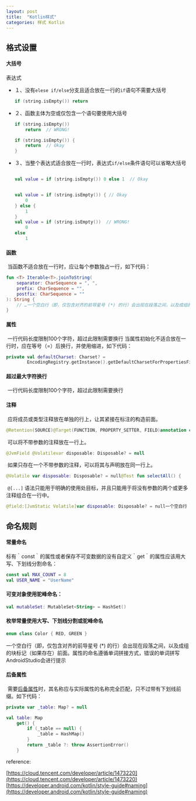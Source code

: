 ```yaml
---
layout: post
title:  "Kotlin样式"
categories: 样式 Kotlin
---
```

## 格式设置

#### 大括号

表达式

* １、没有`elese if/else`分支且适合放在一行的`if`语句不需要大括号

  ```kotlin
  if (string.isEmpty()) return
  ```

* ２、函数主体为空或仅包含一个语句要使用大括号

  ```kotlin
  if (string.isEmpty())
      return  // WRONG!
  
  if (string.isEmpty()) {
      return  // Okay
  }
  ```

* ３、当整个表达式适合放在一行时，表达式`if/else`条件语句可以省略大括号

  ```KOTLIN
  
  val value = if (string.isEmpty()) 0 else 1  // Okay
  
  
  val value = if (string.isEmpty()) { // Okay
      0
  } else {
      1
  }
  val value = if (string.isEmpty())  // WRONG!
      0
  else
      1
  ```

#### 函数

​	当函数不适合放在一行时，应让每个参数独占一行，如下代码：

```kotlin
fun <T> Iterable<T>.joinToString(
    separator: CharSequence = ", ",
    prefix: CharSequence = "",
    postfix: CharSequence = ""
): String {
    // …一个空白行（即，仅包含对齐的前导星号 (*) 的行）会出现在段落之间，以及成组的块标记（如果存在）前面。
}
```

#### 属性

​	一行代码长度限制100个字符，超过此限制需要换行	当属性初始化不适合放在一行时，应在等号（=）后换行，并使用缩进，如下代码：

```kotlin
private val defaultCharset: Charset? =
        EncodingRegistry.getInstance().getDefaultCharsetForPropertiesFiles(file)
```

#### 超过最大字符换行

​	一行代码长度限制100个字符，超过此限制需要换行

#### 注释

​	应将成员或类型注释放在单独的行上，让其紧接在标注的构造前面。

```kotlin
@Retention(SOURCE)@Target(FUNCTION, PROPERTY_SETTER, FIELD)annotation class Global
```

​	可以将不带参数的注释放在一行上。

```kotlin
@JvmField @Volatilevar disposable: Disposable? = null
```

​	如果只存在一个不带参数的注释，可以将其与声明放在同一行上。

```kotlin
@Volatile var disposable: Disposable? = null@Test fun selectAll() {    // …}
```

​	`@[...]` 语法只能用于明确的使用处目标，并且只能用于将没有参数的两个或更多注释组合在一行中。

```kotlin
@field:[JvmStatic Volatile]var disposable: Disposable? = null一个空白行（即，仅包含对齐的前导星号 (*) 的行）会出现在段落之间，以及成组的块标记（如果存在）前面。
```

## 命名规则

#### 常量命名

​	标有｀const｀的属性或者保存不可变数据的没有自定义｀get｀的属性应该用大写、下划线分割命名：

```kotlin
const val MAX_COUNT = 8
val USER_NAME = "UserName"
```

#### 可变对象使用驼峰命名：

```kotlin
val mutableSet: MutableSet<String> = HashSet()
```

#### 枚举常量使用大写、下划线分割或驼峰命名

```kotlin
enum class Color { RED, GREEN }
```

一个空白行（即，仅包含对齐的前导星号 (*) 的行）会出现在段落之间，以及成组的块标记（如果存在）前面。属性的命名遵循单词拼接方式，错误的单词拼写AndroidStudio会进行提示

#### 后备属性

​	需要[后备属性](https://kotlinlang.org/docs/reference/properties.html#backing-properties)时，其名称应与实际属性的名称完全匹配，只不过带有下划线前缀。如下代码：

```kotlin
private var _table: Map? = null

val table: Map
    get() {
        if (_table == null) {
            _table = HashMap()
        }
        return _table ?: throw AssertionError()
    }
```

reference: 

[https://cloud.tencent.com/developer/article/1473220](https://cloud.tencent.com/developer/article/1473220)
[https://developer.android.com/kotlin/style-guide#naming](https://developer.android.com/kotlin/style-guide#naming)


